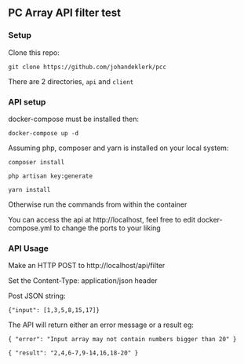 ## PC Array API filter test

### Setup

Clone this repo:

`git clone https://github.com/johandeklerk/pcc`

There are 2 directories, `api` and `client`

### API setup

docker-compose must be installed then:

`docker-compose up -d`

Assuming php, composer and yarn is installed on your local system:

`composer install`

`php artisan key:generate`

`yarn install`

Otherwise run the commands from within the container

You can access the api at http://localhost, feel free to edit docker-compose.yml to change the ports to your liking

### API Usage

Make an HTTP POST to http://localhost/api/filter

Set the Content-Type: application/json header

Post JSON string:

`{"input": [1,3,5,8,15,17]}`

The API will return either an error message or a result eg:

`{
    "error": "Input array may not contain numbers bigger than 20"
}`

`{
    "result": "2,4,6-7,9-14,16,18-20"
}`


